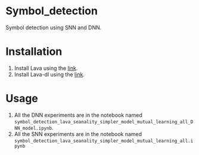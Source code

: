 # Symbol_detection
Symbol detection using SNN and DNN.
# Installation
1. Install Lava using the [link](https://github.com/lava-nc/lava).
2. Install Lava-dl using the [link](https://github.com/lava-nc/lava-dl).

# Usage
1. All the DNN experiments are in the notebook named `symbol_detection_lava_seanality_simpler_model_mutual_learning_all_DNN_model.ipynb`.
2. All the SNN experiments are in the notebook named `symbol_detection_lava_seanality_simpler_model_mutual_learning_all.ipynb`
